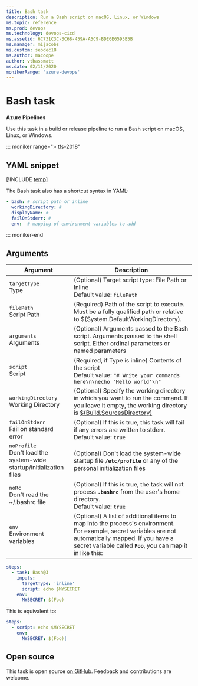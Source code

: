 ```yaml
---
title: Bash task
description: Run a Bash script on macOS, Linux, or Windows
ms.topic: reference
ms.prod: devops
ms.technology: devops-cicd
ms.assetid: 6C731C3C-3C68-459A-A5C9-BDE6E6595B5B
ms.manager: mijacobs
ms.custom: seodec18
ms.author: macoope
author: vtbassmatt
ms.date: 02/11/2020
monikerRange: 'azure-devops'
---
```


# Bash task

**Azure Pipelines**

Use this task in a build or release pipeline to run a Bash script on macOS, Linux, or Windows. 

::: moniker range="> tfs-2018"

## YAML snippet

[!INCLUDE [temp](../includes/yaml/BashV3.md)]

The Bash task also has a shortcut syntax in YAML:

```yaml
- bash: # script path or inline
  workingDirectory: #
  displayName: #
  failOnStderr: #
  env:  # mapping of environment variables to add
```

::: moniker-end

## Arguments

|Argument|Description|
|--- |--- |
|`targetType`<br/>Type|(Optional) Target script type: File Path or Inline <br/>Default value: `filePath`|
|`filePath`<br/>Script Path|(Required) Path of the script to execute. Must be a fully qualified path or relative to $(System.DefaultWorkingDirectory).|
|`arguments`<br/>Arguments|(Optional) Arguments passed to the Bash script. Arguments passed to the shell script. Either ordinal parameters or named parameters|
|`script`<br/>Script|(Required, if Type is inline) Contents of the script <br/>Default value: `"# Write your commands here\n\necho 'Hello world'\n"`|
|`workingDirectory`<br/>Working Directory| (Optional) Specify the working directory in which you want to run the command. If you leave it empty, the working directory is [$(Build.SourcesDirectory)](../../build/variables.md)|
|`failOnStderr`<br/>Fail on standard error|(Optional) If this is true, this task will fail if any errors are written to stderr. <br/>Default value: `true`|
|`noProfile`<br/>Don't load the system-wide startup/initialization files|(Optional) Don't load the system-wide startup file **`/etc/profile`** or any of the personal initialization files|
|`noRc`<br/>Don't read the ~/.bashrc file|(Optional) If this is true, the task will not process **`.bashrc`** from the user's home directory.<br/>Default value: `true`|
|`env`<br/>Environment variables| (Optional) A list of additional items to map into the process's environment.<br/>For example, secret variables are not automatically mapped. If you have a secret variable called **`Foo`**, you can map it in like this:

```YAML
steps:
  - task: Bash@3
    inputs:
      targetType: 'inline'
      script: echo $MYSECRET
    env:
      MYSECRET: $(Foo)
```

This is equivalent to:

```YAML
steps:
  - script: echo $MYSECRET
    env:
      MYSECRET: $(Foo)|
```

## Open source

This task is open source [on GitHub](https://github.com/Microsoft/azure-pipelines-tasks). Feedback and contributions are welcome.
